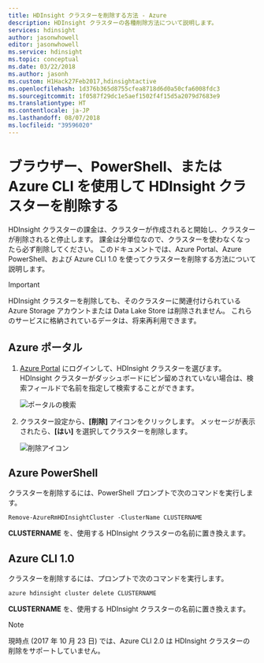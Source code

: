 ```yaml
---
title: HDInsight クラスターを削除する方法 - Azure
description: HDInsight クラスターの各種削除方法について説明します。
services: hdinsight
author: jasonwhowell
editor: jasonwhowell
ms.service: hdinsight
ms.topic: conceptual
ms.date: 03/22/2018
ms.author: jasonh
ms.custom: H1Hack27Feb2017,hdinsightactive
ms.openlocfilehash: 1d376b365d8755cfea8718d6d0a50cfa6008fdc3
ms.sourcegitcommit: 1f0587f29dc1e5aef1502f4f15d5a2079d7683e9
ms.translationtype: HT
ms.contentlocale: ja-JP
ms.lasthandoff: 08/07/2018
ms.locfileid: "39596020"
---
```

# <a name="delete-an-hdinsight-cluster-using-your-browser-powershell-or-the-azure-cli"></a>ブラウザー、PowerShell、または Azure CLI を使用して HDInsight クラスターを削除する

HDInsight クラスターの課金は、クラスターが作成されると開始し、クラスターが削除されると停止します。 課金は分単位なので、クラスターを使わなくなったら必ず削除してください。 このドキュメントでは、Azure Portal、Azure PowerShell、および Azure CLI 1.0 を使ってクラスターを削除する方法について説明します。

> [!IMPORTANT]
> HDInsight クラスターを削除しても、そのクラスターに関連付けられている Azure Storage アカウントまたは Data Lake Store は削除されません。 これらのサービスに格納されているデータは、将来再利用できます。

## <a name="azure-portal"></a>Azure ポータル

1. [Azure Portal](https://portal.azure.com) にログインして、HDInsight クラスターを選びます。 HDInsight クラスターがダッシュボードにピン留めされていない場合は、検索フィールドで名前を指定して検索することができます。
   
    ![ポータルの検索](./media/hdinsight-delete-cluster/navbar.png)

2. クラスター設定から、**[削除]** アイコンをクリックします。 メッセージが表示されたら、**[はい]** を選択してクラスターを削除します。
   
    ![削除アイコン](./media/hdinsight-delete-cluster/deletecluster.png)

## <a name="azure-powershell"></a>Azure PowerShell

クラスターを削除するには、PowerShell プロンプトで次のコマンドを実行します。

    Remove-AzureRmHDInsightCluster -ClusterName CLUSTERNAME

**CLUSTERNAME** を、使用する HDInsight クラスターの名前に置き換えます。

## <a name="azure-cli-10"></a>Azure CLI 1.0

クラスターを削除するには、プロンプトで次のコマンドを実行します。

    azure hdinsight cluster delete CLUSTERNAME

**CLUSTERNAME** を、使用する HDInsight クラスターの名前に置き換えます。

> [!NOTE]
> 現時点 (2017 年 10 月 23 日) では、Azure CLI 2.0 は HDInsight クラスターの削除をサポートしていません。
